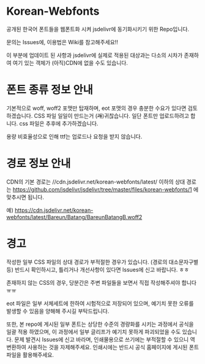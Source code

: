 # Korean-Webfonts

공개된 한국어 폰트들을 웹폰트화 시켜 jsdelivr에 동기화시키기 위한 Repo입니다. 

문의는 Issues에, 이용법은 Wiki를 참고해주세요!!

이 부분에 업데이트 된 사항과 jsdelivr에 실제로 적용된 대상과는 다소의 시차가 존재하여 여기 있는 객체가 (아직)CDN에 없을 수도 있습니다.


폰트 종류 정보 안내
========

기본적으로 woff, woff2 포맷만 탑재하며, eot 포맷의 경우 충분한 수요가 있다면 검토하겠습니다. CSS 파일 일일이 만드는거 (~~개~~)귀찮습니다. 일단 폰트만 업로드하려고 합니다. css 파일은 추후에 추가하겠습니다.

용량 비효율성으로 인해 ttf는 업로드나 요청을 받지 않습니다.


경로 정보 안내
========

CDN의 기본 경로는 //cdn.jsdelivr.net/korean-webfonts/latest/ 이하의 상대 경로는 https://github.com/jsdelivr/jsdelivr/tree/master/files/korean-webfonts/1 에 맞추시면 됩니다.

예) https://cdn.jsdelivr.net/korean-webfonts/latest/Bareun/Batang/BareunBatangB.woff2


경고
========

작성한 일부 CSS 파일의 상대 경로가 부적절한 경우가 있습니다. (경로의 대소문자구별 등) 반드시 확인하시고, 틀리거나 개선사항이 있다면 Issues에 신고 바랍니다. ㅎㅎ 

존재하지 않는 CSS의 경우, 당분간은 주변 파일들을 보면서 직접 작성해주셔야 합니다 ㅠㅠ

eot 파일은 일부 서체세트에 한하여 시험적으로 저장되어 있으며, 예기치 못한 오류를 발생할 수 있음을 양해해 주시길 부탁드립니다.

또한, 본 repo에 게시된 일부 폰트는 상당한 수준의 경량화를 시키는 과정에서 공식을 일괄 적용 하였으며, 이 과정에서 일부 글리프가 예기치 못하게 파괴되었을 수도 있습니다. 문제 발견시 Issues에 신고 바라며, 인쇄물용으로 쓰기에는 부적절할 수 있으니 역변환하여 사용하는 것을 자제해주세요. 인쇄시에는 반드시 공식 홈페이지에 게시된 폰트 파일을 활용해주세요.